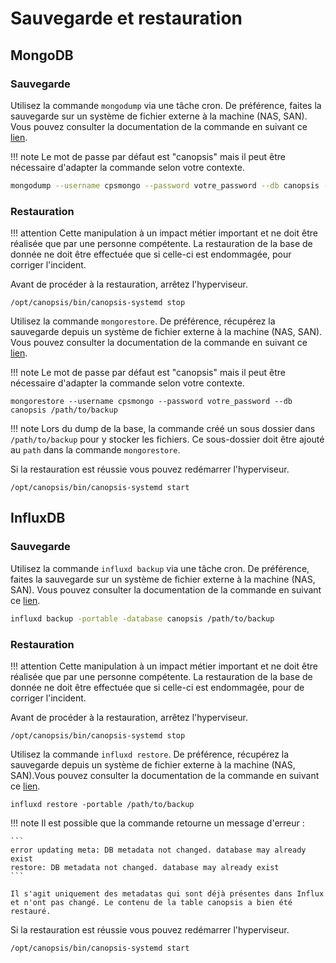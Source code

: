 # Sauvegarde et restauration

## MongoDB

### Sauvegarde

Utilisez la commande `mongodump` via une tâche cron. De préférence, faites la sauvegarde sur un système de fichier externe à la machine (NAS, SAN). Vous pouvez consulter la documentation de la commande en suivant ce [lien](https://docs.mongodb.com/manual/tutorial/backup-and-restore-tools/#basic-mongodump-operation).

!!! note
    Le mot de passe par défaut est "canopsis" mais il peut être nécessaire d'adapter la commande selon votre contexte.

```bash
mongodump --username cpsmongo --password votre_password --db canopsis --out /path/to/backup
```

### Restauration

!!! attention
    Cette manipulation à un impact métier important et ne doit être réalisée que par une personne compétente. La restauration de la base de donnée ne doit être effectuée que si celle-ci est endommagée, pour corriger l'incident.

Avant de procéder à la restauration, arrêtez l'hyperviseur.
```shell
/opt/canopsis/bin/canopsis-systemd stop
```

Utilisez la commande `mongorestore`. De préférence, récupérez la sauvegarde depuis un système de fichier externe à la machine (NAS, SAN). Vous pouvez consulter la documentation de la commande en suivant ce [lien](https://docs.mongodb.com/manual/tutorial/backup-and-restore-tools/#basic-mongorestore-operations).

!!! note
    Le mot de passe par défaut est "canopsis" mais il peut être nécessaire d'adapter la commande selon votre contexte.

```shell
mongorestore --username cpsmongo --password votre_password --db canopsis /path/to/backup
```

!!! note
    Lors du dump de la base, la commande créé un sous dossier dans `/path/to/backup` pour y stocker les fichiers. Ce sous-dossier doit être ajouté au `path` dans la commande `mongorestore`.

Si la restauration est réussie vous pouvez redémarrer l'hyperviseur.
```shell
/opt/canopsis/bin/canopsis-systemd start
```

## InfluxDB

### Sauvegarde

Utilisez la commande `influxd backup` via une tâche cron. De préférence, faites la sauvegarde sur un système de fichier externe à la machine (NAS, SAN). Vous pouvez consulter la documentation de la commande en suivant ce [lien](https://docs.influxdata.com/influxdb/v1.7/administration/backup_and_restore/#backup).

```bash
influxd backup -portable -database canopsis /path/to/backup
```

### Restauration

!!! attention
    Cette manipulation à un impact métier important et ne doit être réalisée que par une personne compétente. La restauration de la base de donnée ne doit être effectuée que si celle-ci est endommagée, pour de corriger l'incident.

Avant de procéder à la restauration, arrêtez l'hyperviseur.
```shell
/opt/canopsis/bin/canopsis-systemd stop
```

Utilisez la commande `influxd restore`. De préférence, récupérez la sauvegarde depuis un système de fichier externe à la machine (NAS, SAN).Vous pouvez consulter la documentation de la commande en suivant ce [lien](https://docs.influxdata.com/influxdb/v1.7/administration/backup_and_restore/#restore).

```shell
influxd restore -portable /path/to/backup
```

!!! note
    Il est possible que la commande retourne un message d'erreur :

    ```
    error updating meta: DB metadata not changed. database may already exist
    restore: DB metadata not changed. database may already exist
    ```

    Il s'agit uniquement des metadatas qui sont déjà présentes dans Influx et n'ont pas changé. Le contenu de la table canopsis a bien été restauré.

Si la restauration est réussie vous pouvez redémarrer l'hyperviseur.

```shell
/opt/canopsis/bin/canopsis-systemd start
```
